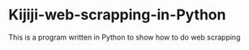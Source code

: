 # Kijiji-web-scrapping-in-Python
This is a program written in Python to show how to do web scrapping
